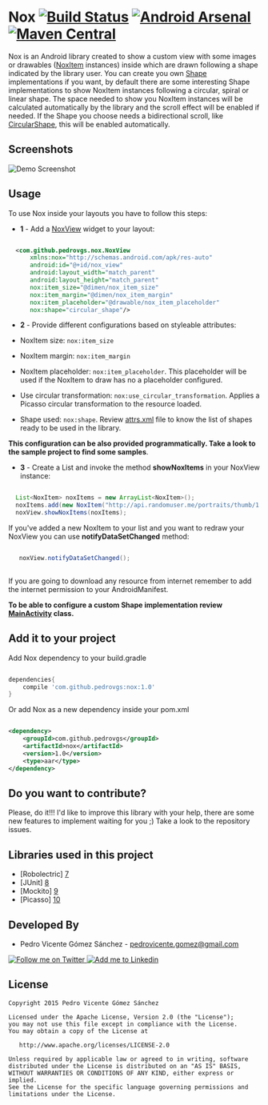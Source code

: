 Nox [![Build Status](https://travis-ci.org/pedrovgs/Nox.svg?branch=master)](https://travis-ci.org/pedrovgs/Nox) [![Android Arsenal](https://img.shields.io/badge/Android%20Arsenal-Nox-brightgreen.svg?style=flat)](http://android-arsenal.com/details/1/1764) [![Maven Central](https://maven-badges.herokuapp.com/maven-central/com.github.pedrovgs/nox/badge.svg)](https://maven-badges.herokuapp.com/maven-central/com.github.pedrovgs/nox)
===

Nox is an Android library created to show a custom view with some images or drawables ([NoxItem][1] instances) inside which are drawn following a shape indicated by the library user. You can create you own [Shape][2] implementations if you want, by default there are some interesting Shape implementations to show NoxItem instances following a circular, spiral or linear shape. The space needed to show you NoxItem instances will be calculated automatically by the library and the scroll effect will be enabled if needed. If the Shape you choose needs a bidirectional scroll, like [CircularShape][3], this will be enabled automatically.

Screenshots
-----------
![Demo Screenshot][4]

Usage
-----

To use Nox inside your layouts you have to follow this steps:

* **1** - Add a [NoxView][5] widget to your layout:

```xml

  <com.github.pedrovgs.nox.NoxView
      xmlns:nox="http://schemas.android.com/apk/res-auto"
      android:id="@+id/nox_view"
      android:layout_width="match_parent"
      android:layout_height="match_parent"
      nox:item_size="@dimen/nox_item_size"
      nox:item_margin="@dimen/nox_item_margin"
      nox:item_placeholder="@drawable/nox_item_placeholder"
      nox:shape="circular_shape"/>

```

* **2** - Provide different configurations based on styleable attributes:

* NoxItem size: ``nox:item_size``
* NoxItem margin: ``nox:item_margin``
* NoxItem placeholder: ``nox:item_placeholder``. This placeholder will be used if the NoxItem to draw has no a placeholder configured.
* Use circular transformation: ``nox:use_circular_transformation``. Applies a Picasso circular transformation to the resource loaded.
* Shape used: ``nox:shape``. Review [attrs.xml][6] file to know the list of shapes ready to be used in the library.

**This configuration can be also provided programmatically. Take a look to the sample project to find some samples**.

* **3** - Create a List<NoxItem> and invoke the method **showNoxItems** in your NoxView instance:

```java

  List<NoxItem> noxItems = new ArrayList<NoxItem>();
  noxItems.add(new NoxItem("http://api.randomuser.me/portraits/thumb/1.jpg"));
  noxView.showNoxItems(noxItems);

```

If you've added a new NoxItem to your list and you want to redraw your NoxView you can use **notifyDataSetChanged** method:

```java

   noxView.notifyDataSetChanged();
   
```

If you are going to download any resource from internet remember to add the internet permission to your AndroidManifest.

**To be able to configure a custom Shape implementation review [MainActivity][11] class.**

Add it to your project
----------------------

Add Nox dependency to your build.gradle

```groovy

dependencies{
    compile 'com.github.pedrovgs:nox:1.0'
}

```

Or add Nox as a new dependency inside your pom.xml

```xml

<dependency>
    <groupId>com.github.pedrovgs</groupId>
    <artifactId>nox</artifactId>
    <version>1.0</version>
    <type>aar</type>
</dependency>

```

Do you want to contribute?
--------------------------

Please, do it!!! I'd like to improve this library with your help, there are some new features to implement waiting for you ;) Take a look to the repository issues.

Libraries used in this project
------------------------------
* [Robolectric] [7]
* [JUnit] [8]
* [Mockito] [9]
* [Picasso] [10]

Developed By
------------

* Pedro Vicente Gómez Sánchez - <pedrovicente.gomez@gmail.com>

<a href="https://twitter.com/pedro_g_s">
  <img alt="Follow me on Twitter" src="http://imageshack.us/a/img812/3923/smallth.png" />
</a>
<a href="https://es.linkedin.com/in/pedrovgs">
  <img alt="Add me to Linkedin" src="http://imageshack.us/a/img41/7877/smallld.png" />
</a>

License
-------

    Copyright 2015 Pedro Vicente Gómez Sánchez

    Licensed under the Apache License, Version 2.0 (the "License");
    you may not use this file except in compliance with the License.
    You may obtain a copy of the License at

       http://www.apache.org/licenses/LICENSE-2.0

    Unless required by applicable law or agreed to in writing, software
    distributed under the License is distributed on an "AS IS" BASIS,
    WITHOUT WARRANTIES OR CONDITIONS OF ANY KIND, either express or implied.
    See the License for the specific language governing permissions and
    limitations under the License.


[1]: https://github.com/pedrovgs/Nox/tree/master/nox/src/main/java/com/github/pedrovgs/nox/NoxItem.java
[2]: https://github.com/pedrovgs/Nox/tree/master/nox/src/main/java/com/github/pedrovgs/nox/shape/Shape.java
[3]: https://github.com/pedrovgs/Nox/tree/master/nox/src/main/java/com/github/pedrovgs/nox/shape/CircularShape.java
[4]: ./art/screenshot_demo_1.gif
[5]: https://github.com/pedrovgs/Nox/tree/master/nox/src/main/java/com/github/pedrovgs/nox/NoxView.java
[6]: https://github.com/pedrovgs/Nox/blob/master/nox/src/main/res/values/attrs.xml
[7]: https://github.com/robolectric/robolectric
[8]: https://github.com/junit-team/junit
[9]: https://github.com/mockito/mockito
[10]: https://github.com/square/picasso
[11]: https://github.com/pedrovgs/Nox/blob/master/sample/src/main/java/com/github/pedrovgs/nox/sample/MainActivity.java
